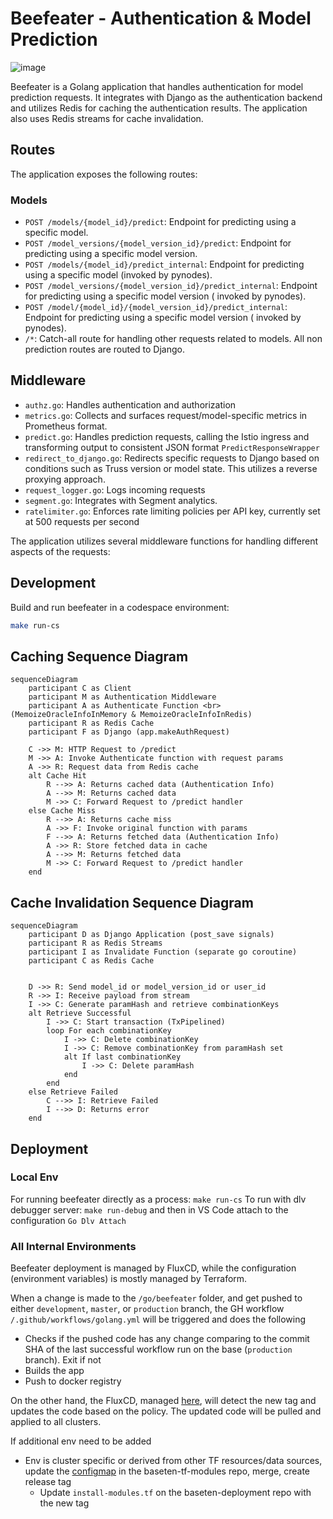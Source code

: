 # Beefeater - Authentication & Model Prediction

![image](https://github.com/basetenlabs/beefeater/actions/workflows/go.yml/badge.svg)

Beefeater is a Golang application that handles authentication for model prediction requests. It integrates with Django
as the authentication backend and utilizes Redis for caching the authentication results. The application also uses Redis
streams for cache invalidation.

## Routes

The application exposes the following routes:

### Models

- `POST /models/{model_id}/predict`: Endpoint for predicting using a specific model.
- `POST /model_versions/{model_version_id}/predict`: Endpoint for predicting using a specific model version.
- `POST /models/{model_id}/predict_internal`: Endpoint for predicting using a specific model (invoked by pynodes).
- `POST /model_versions/{model_version_id}/predict_internal`: Endpoint for predicting using a specific model version (
  invoked by pynodes).
- `POST /model/{model_id}/{model_version_id}/predict_internal`: Endpoint for predicting using a specific model version (
  invoked by pynodes).
- `/*`: Catch-all route for handling other requests related to models. All non prediction routes are routed to Django.

## Middleware

- `authz.go`: Handles authentication and authorization
- `metrics.go`: Collects and surfaces request/model-specific metrics in Prometheus format.
- `predict.go`: Handles prediction requests, calling the Istio ingress and transforming output to consistent JSON
  format `PredictResponseWrapper`
- `redirect_to_django.go`: Redirects specific requests to Django based on conditions such as Truss version or model
  state. This utilizes a reverse proxying approach.
- `request_logger.go`: Logs incoming requests
- `segment.go`: Integrates with Segment analytics.
- `ratelimiter.go`: Enforces rate limiting policies per API key, currently set at 500 requests per second

The application utilizes several middleware functions for handling different aspects of the requests:

## Development

Build and run beefeater in a codespace environment:

```bash
make run-cs
```

## Caching Sequence Diagram

```mermaid
sequenceDiagram
    participant C as Client
    participant M as Authentication Middleware
    participant A as Authenticate Function <br> (MemoizeOracleInfoInMemory & MemoizeOracleInfoInRedis)
    participant R as Redis Cache
    participant F as Django (app.makeAuthRequest)

    C ->> M: HTTP Request to /predict
    M ->> A: Invoke Authenticate function with request params
    A ->> R: Request data from Redis cache
    alt Cache Hit
        R -->> A: Returns cached data (Authentication Info)
        A -->> M: Returns cached data
        M ->> C: Forward Request to /predict handler
    else Cache Miss
        R -->> A: Returns cache miss
        A ->> F: Invoke original function with params
        F -->> A: Returns fetched data (Authentication Info)
        A ->> R: Store fetched data in cache
        A -->> M: Returns fetched data
        M ->> C: Forward Request to /predict handler
    end
```

## Cache Invalidation Sequence Diagram

```mermaid
sequenceDiagram
    participant D as Django Application (post_save signals)
    participant R as Redis Streams
    participant I as Invalidate Function (separate go coroutine)
    participant C as Redis Cache


    D ->> R: Send model_id or model_version_id or user_id
    R ->> I: Receive payload from stream
    I ->> C: Generate paramHash and retrieve combinationKeys
    alt Retrieve Successful
        I ->> C: Start transaction (TxPipelined)
        loop For each combinationKey
            I ->> C: Delete combinationKey
            I ->> C: Remove combinationKey from paramHash set
            alt If last combinationKey
                I ->> C: Delete paramHash
            end
        end
    else Retrieve Failed
        C -->> I: Retrieve Failed
        I -->> D: Returns error
    end
```

## Deployment

### Local Env

For running beefeater directly as a process: `make run-cs`
To run with dlv debugger server: `make run-debug` and then in VS Code attach to the configuration `Go Dlv Attach`

### All Internal Environments 

Beefeater deployment is managed by FluxCD, while the configuration (environment variables) is mostly managed by Terraform.

When a change is made to the `/go/beefeater` folder, and get pushed to either `development`, `master`, or `production` branch, the GH workflow `/.github/workflows/golang.yml` will be triggered and does the following
- Checks if the pushed code has any change comparing to the commit SHA of the last successful workflow run on the base (`production` branch). Exit if not
- Builds the app
- Push to docker registry

On the other hand, the FluxCD, managed [here](https://github.com/basetenlabs/flux-cd), will detect the new tag and updates the code based on the policy. The updated code will be pulled and applied to all clusters.

If additional env need to be added
- Env is cluster specific or derived from other TF resources/data sources, update the [configmap](cloud/beefeater/beefeater_configmap.tf) in the baseten-tf-modules repo, merge, create release tag
  - Update `install-modules.tf` on the baseten-deployment repo with the new tag

